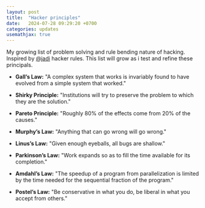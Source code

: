 ```yaml
---
layout: post
title:  "Hacker principles"
date:   2024-07-28 09:29:20 +0700
categories: updates
usemathjax: true
---
```



My growing list of problem solving and rule bending nature of hacking. Inspired by [@jadi](https://twitter.com/jadi) hacker rules. 
This list will grow as i test and refine these principals. 

- **Gall’s Law:** "A complex system that works is invariably found to have evolved from a simple system that worked."

- **Shirky Principle:** "Institutions will try to preserve the problem to which they are the solution."

- **Pareto Principle:** "Roughly 80% of the effects come from 20% of the causes."

- **Murphy’s Law:** "Anything that can go wrong will go wrong."

- **Linus’s Law:** "Given enough eyeballs, all bugs are shallow."

- **Parkinson’s Law:** "Work expands so as to fill the time available for its completion."

- **Amdahl’s Law:** "The speedup of a program from parallelization is limited by the time needed for the sequential fraction of the program."

- **Postel’s Law:** "Be conservative in what you do, be liberal in what you accept from others."
